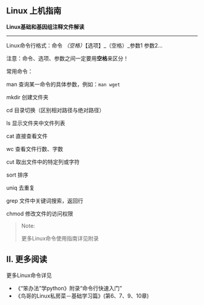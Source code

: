## Linux 上机指南

**Linux基础和基因组注释文件解读**

---

Linux命令行格式：命令 _（空格）_【选项】_（空格）_参数1 参数2...

注意：命令、选项、参数之间一定要用**空格**来区分！

常用命令：

man 查询某一命令的具体参数，例如：`man wget`

mkdir 创建文件夹

cd 目录切换（区别相对路径与绝对路径）

ls 显示文件夹中文件列表

cat 直接查看文件

wc 查看文件行数、字数

cut 取出文件中的特定列或字符

sort 排序

uniq 去重复

grep 文件中关键词搜索，返回行

chmod 修改文件的访问权限

> Note:
>
> 更多Linux命令使用指南详见附录

## II. 更多阅读

更多Linux命令详见

* 《“笨办法”学python》附录“命令行快速入门”
* 《鸟哥的Linux私房菜－基础学习篇》\(第6、7、9、10章\)



